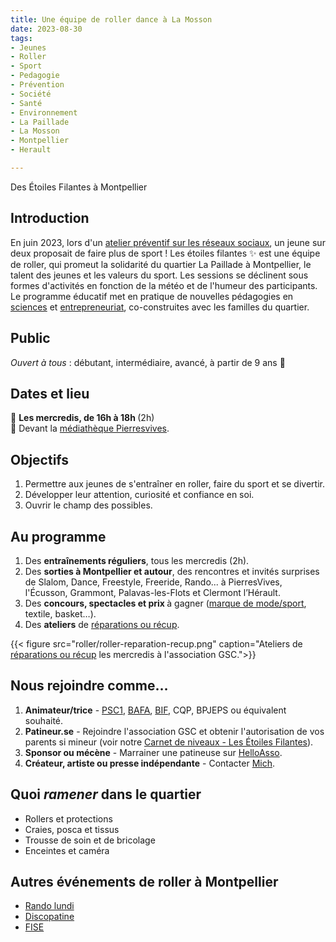 ```yaml
---
title: Une équipe de roller dance à La Mosson
date: 2023-08-30
tags:
- Jeunes
- Roller
- Sport
- Pedagogie
- Prévention
- Société
- Santé
- Environnement
- La Paillade
- La Mosson
- Montpellier
- Herault

---
```


Des Étoiles Filantes à Montpellier

<!--more-->

## Introduction

En juin 2023, lors d'un [atelier préventif sur les réseaux sociaux](https://www.mathsetmaryam.fr/u/Temoignages-reseaux-sociaux-Montpellier-juin-2023.pdf), un jeune sur deux proposait de faire plus de sport ! Les étoiles filantes ✨ est une équipe de roller, qui promeut la solidarité du quartier La Paillade à Montpellier, le talent des jeunes et les valeurs du sport. Les sessions se déclinent sous formes d'activités en fonction de la météo et de l'humeur des participants. Le programme éducatif met en pratique de nouvelles pédagogies en [sciences](https://www.mathsetmaryam.fr/u/Roller-Notions-scientifiques.pdf) et [entrepreneuriat](https://www.mathsetmaryam.fr/u/Les-Etoiles-de-la-Mosson-Montpellier-2028.pdf), co-construites avec les familles du quartier.

## Public

<i>Ouvert à tous</i> : débutant, intermédiaire, avancé, à partir de 9 ans 🌸

## Dates et lieu

📅 <b> Les mercredis, de 16h à 18h </b> (2h)<br>
📍 Devant la [médiathèque Pierresvives](https://g.co/kgs/rW8BnA2).

## Objectifs

1. Permettre aux jeunes de s'entraîner en roller, faire du sport et se divertir.
2. Développer leur attention, curiosité et confiance en soi.
3. Ouvrir le champ des possibles.

## Au programme

1. Des <b> entraînements réguliers</b>, tous les mercredis (2h).
2. Des <b> sorties à Montpellier et autour</b>, des rencontres et invités surprises de Slalom, Dance, Freestyle, Freeride, Rando... à PierresVives, l'Écusson, Grammont, Palavas-les-Flots et Clermont l’Hérault.
3. Des <b> concours, spectacles et prix </b> à gagner ([marque de mode/sport](https://www.mathsetmaryam.fr/u/Concours-Creation-Bandeau.pdf), textile, basket…).
4. Des <b> ateliers</b> de [réparations ou récup](https://www.mathsetmaryam.fr/u/Roller-Reparation-Recup.pdf).

{{< figure src="roller/roller-reparation-recup.png" caption="Ateliers de [réparations ou récup](https://www.mathsetmaryam.fr/u/Roller-Reparation-Recup.pdf) les mercredis à l'association GSC.">}}

## Nous rejoindre comme…

1. <b>Animateur/trice</b> - [PSC1](https://www.protection-civile.org/psc1/), [BAFA](https://www.jeunes.gouv.fr/bafa-bafd), [BIF](https://ffroller-skateboard.fr/bif-roller/), CQP, BPJEPS ou équivalent souhaité.
2. <b>Patineur.se</b> - Rejoindre l'association GSC et obtenir l'autorisation de vos parents si mineur (voir notre [Carnet de niveaux - Les Étoiles Filantes](https://www.mathsetmaryam.fr/u/Les-Etoiles-de-la-Mosson-carnet-de-niveaux-roller.pdf)).
3. <b>Sponsor ou mécène</b> - Marrainer une patineuse sur [HelloAsso](https://www.helloasso.com/associations/maths-et-maryam/formulaires/1).
4. <b>Créateur, artiste ou presse indépendante</b> - Contacter <a href="tel:0613835412">Mich</a>.

## Quoi <i>ramener</i> dans le quartier

- Rollers et protections
- Craies, posca et tissus
- Trousse de soin et de bricolage
- Enceintes et caméra

## Autres événements de roller à Montpellier
- [Rando lundi](https://www.facebook.com/groups/758727760916523/)
- [Discopatine](https://www.instagram.com/discopatin.e/?hl=cs)
- [FISE](https://www.fise.fr/fr)
